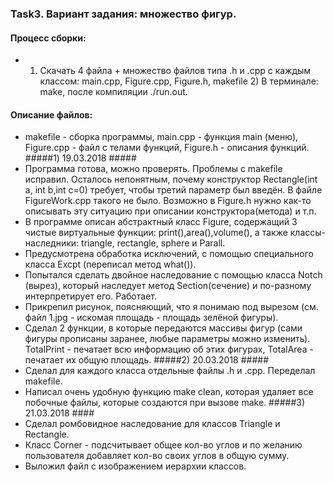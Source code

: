 ### Task3. Вариант задания: множество фигур. ###
#### Процесс сборки: ####
* 1) Скачать 4 файла + множество файлов типа .h и .cpp с каждым классом: main.cpp, Figure.cpp, Figure.h, makefile 2) В терминале: make, после компиляции ./run.out.
#### Описание файлов: ####
* makefile - сборка программы, main.cpp - функция main (меню), Figure.cpp - файл с телами функций, Figure.h - описания функций. 
#####1) 19.03.2018 #####
* Программа готова, можно проверять. Проблемы с makefile исправил. Осталось непонятным, почему конструктор Rectangle(int a, int b,int c=0) требует, чтобы третий параметр был введён. В файле FigureWork.cpp такого не было. Возможно в Figure.h нужно как-то описывать эту ситуацию при описании конструктора(метода) и т.п.
* В программе описан абстрактный класс Figure, содержащий 3 чистые виртуальные функции: print(),area(),volume(), а также классы-наследники: triangle, rectangle, sphere и Parall.
* Предусмотрена обработка исключений, с помощью специального класса Excpt (переписал метод what()). 
* Попытался сделать двойное наследование с помощью класса Notch (вырез), который наследует метод Section(сечение) и по-разному интерпретирует его. Работает.
* Прикрепил рисунок, поясняющий, что я понимаю под вырезом (см. файл 1.jpg - искомая площадь - площадь зелёной фигуры).
* Сделал 2 функции, в которые передаются массивы фигур (сами фигуры прописаны заранее, любые параметры можно изменить). TotalPrint - печатает всю информацию об этих фигурах, TotalArea - печатает их общую площадь.
#####2) 20.03.2018 #####
* Сделал для каждого класса отдельные файлы .h и .cpp. Переделал makefile.
* Написал очень удобную функцию make clean, которая удаляет все побочные файлы, которые создаются при вызове make.
#####3) 21.03.2018 ####
* Сделал ромбовидное наследование для классов Triangle и Rectangle. 
* Класс Corner - подсчитывает общее кол-во углов и по желанию пользователя добавляет кол-во своих углов в общую сумму.
* Выложил файл с изображением иерархии классов.


